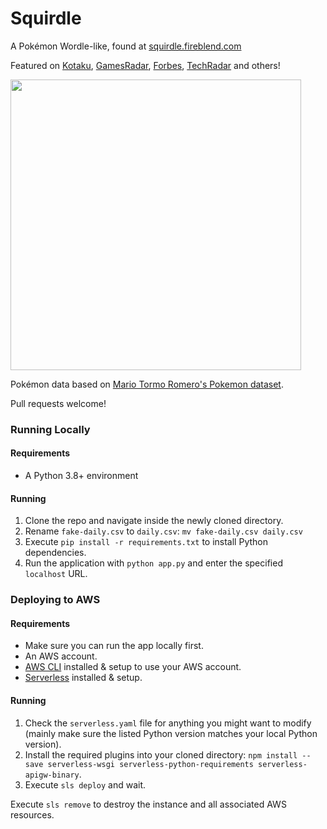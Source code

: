# Squirdle
A Pokémon Wordle-like, found at [squirdle.fireblend.com](http://squirdle.fireblend.com/)

Featured on [Kotaku](https://kotaku.com/wordle-squirdle-daily-puzzle-word-game-free-browser-1848499480), [GamesRadar](https://www.gamesradar.com/theres-a-pokemon-themed-wordle-called-drumroll-squirdle/), [Forbes](https://www.forbes.com/sites/paultassi/2022/02/09/another-wordle-alternative-squirdle-wants-you-to-guess-that-pokemon/?sh=6a7996747b94), [TechRadar](https://www.techradar.com/sg/news/games-like-wordle-the-best-spinoffs-and-alternatives) and others!

<img src="https://i.imgur.com/nbHjRow.png" width=465px>

Pokémon data based on [Mario Tormo Romero's Pokemon dataset](https://www.kaggle.com/mariotormo/complete-pokemon-dataset-updated-090420).

Pull requests welcome!
### Running Locally
#### Requirements
* A Python 3.8+ environment

#### Running
1. Clone the repo and navigate inside the newly cloned directory.
2. Rename `fake-daily.csv` to `daily.csv`: `mv fake-daily.csv daily.csv`
3. Execute `pip install -r requirements.txt` to install Python dependencies.
4. Run the application with `python app.py` and enter the specified `localhost` URL.

### Deploying to AWS
#### Requirements
* Make sure you can run the app locally first.
* An AWS account.
* [AWS CLI](https://docs.aws.amazon.com/cli/latest/userguide/getting-started-install.html) installed & setup to use your AWS account.
* [Serverless](https://serverless.com/framework/docs/providers/aws/guide/quick-start/) installed & setup.

#### Running
1. Check the `serverless.yaml` file for anything you might want to modify (mainly make sure the listed Python version matches your local Python version).
2. Install the required plugins into your cloned directory: `npm install --save serverless-wsgi serverless-python-requirements serverless-apigw-binary`.
3. Execute `sls deploy` and wait.

Execute `sls remove` to destroy the instance and all associated AWS resources.
